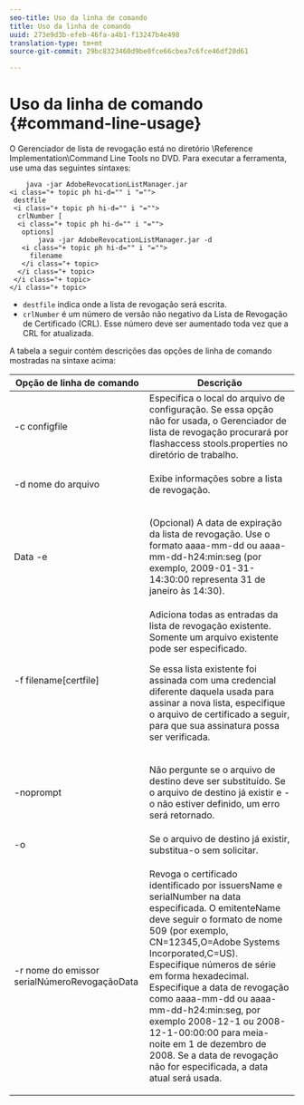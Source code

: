 ```yaml
---
seo-title: Uso da linha de comando
title: Uso da linha de comando
uuid: 273e9d3b-efeb-46fa-a4b1-f13247b4e498
translation-type: tm+mt
source-git-commit: 29bc8323460d9be0fce66cbea7c6fce46df20d61

---
```



# Uso da linha de comando {#command-line-usage}

O Gerenciador de lista de revogação está no diretório \Reference Implementation\Command Line Tools no DVD. Para executar a ferramenta, use uma das seguintes sintaxes:

```
    java -jar AdobeRevocationListManager.jar 
<i class="+ topic ph hi-d="" i "="">
 destfile 
 <i class="+ topic ph hi-d="" i "="">
  crlNumber [
  <i class="+ topic ph hi-d="" i "="">
   options] 
       java -jar AdobeRevocationListManager.jar -d 
   <i class="+ topic ph hi-d="" i "="">
     filename
   </i class="+ topic>
  </i class="+ topic>
 </i class="+ topic>
</i class="+ topic>
```

* `destfile` indica onde a lista de revogação será escrita.
* `crlNumber` é um número de versão não negativo da Lista de Revogação de Certificado (CRL). Esse número deve ser aumentado toda vez que a CRL for atualizada.

A tabela a seguir contém descrições das opções de linha de comando mostradas na sintaxe acima:

<table frame="all" colsep="1" rowsep="1" class="+ topic/table adobe-d/table " id="table_a3y_wqy_n4"> 
 <thead class="- topic/thead "> 
  <tr rowsep="1" class="- topic/row "> 
   <th colname="1" class="- topic/entry entry"> Opção de linha de comando </th> 
   <th colname="2" class="- topic/entry entry"> Descrição </th> 
  </tr> 
 </thead>
 <tbody class="- topic/tbody "> 
  <tr rowsep="1" class="- topic/row "> 
   <td colname="1" class="- topic/entry "><span class="+ topic/ph pr-d/codeph codeph">-c configfile</span> </td> 
   <td colname="2" class="- topic/entry ">Especifica o local do arquivo de configuração. Se essa opção não for usada, o Gerenciador de lista de revogação procurará por <span class="filepath"> flashaccess stools.properties</span> no diretório de trabalho. </td> 
  </tr> 
  <tr rowsep="1" class="- topic/row "> 
   <td colname="1" class="- topic/entry "><span class="+ topic/ph pr-d/codeph codeph">-d nome do arquivo</span> </td> 
   <td colname="2" class="- topic/entry "> <p class="- topic/p ">Exibe informações sobre a lista de revogação. </p> </td> 
  </tr> 
  <tr rowsep="1" class="- topic/row "> 
   <td colname="1" class="- topic/entry "><span class="+ topic/ph pr-d/codeph codeph">Data -e</span> </td> 
   <td colname="2" class="- topic/entry "> <p class="- topic/p ">(Opcional) A data de expiração da lista de revogação. Use o formato <span class="+ topic/ph pr-d/codeph codeph">aaaa-mm-dd</span> ou <span class="+ topic/ph pr-d/codeph codeph">aaaa-mm-dd-h24:min:seg</span> (por exemplo, 2009-01-31-14:30:00 representa 31 de janeiro às 14:30). </p> </td> 
  </tr> 
  <tr rowsep="1" class="- topic/row "> 
   <td colname="1" class="- topic/entry "><span class="codeph">-f filename[certfile]</span> </td> 
   <td colname="2" class="- topic/entry ">Adiciona todas as entradas da lista de revogação existente. Somente um arquivo existente pode ser especificado. <p class="- topic/p ">Se essa lista existente foi assinada com uma credencial diferente daquela usada para assinar a nova lista, especifique o arquivo de certificado a seguir, para que sua assinatura possa ser verificada. </p> </td> 
  </tr> 
  <tr rowsep="1" class="- topic/row "> 
   <td colname="1" class="- topic/entry "><span class="codeph"> -noprompt</span> </td> 
   <td colname="2" class="- topic/entry "> <p class="- topic/p ">Não pergunte se o arquivo de destino deve ser substituído. Se o arquivo de destino já existir e -o não estiver definido, um erro será retornado. </p> </td> 
  </tr> 
  <tr rowsep="1" class="- topic/row "> 
   <td colname="1" class="- topic/entry "><span class="codeph"> -o</span> </td> 
   <td colname="2" class="- topic/entry "> Se o arquivo de destino já existir, substitua-o sem solicitar. </td> 
  </tr> 
  <tr rowsep="0" class="- topic/row "> 
   <td colname="1" class="- topic/entry "><span class="codeph">-r nome do emissor serialNúmeroRevogaçãoData</span> </td> 
   <td colname="2" class="- topic/entry "> <p class="- topic/p ">Revoga o certificado identificado por <span class="codeph"> issuersName</span> e <span class="codeph"> serialNumber</span> na data especificada. O <span class="codeph"> emitenteName</span> deve seguir o formato de nome 509 (por exemplo, <span class="codeph"> CN=12345,O=Adobe Systems Incorporated,C=US</span>). Especifique números de série em forma hexadecimal. Especifique a data de revogação como <span class="+ topic/ph pr-d/codeph codeph">aaaa-mm-dd</span> ou <span class="+ topic/ph pr-d/codeph codeph">aaaa-mm-dd-h24:min:seg</span>, por exemplo 2008-12-1 ou 2008-12-1-00:00:00 para meia-noite em 1 de dezembro de 2008. Se a data de revogação não for especificada, a data atual será usada. </p> </td> 
  </tr> 
 </tbody> 
</table>

